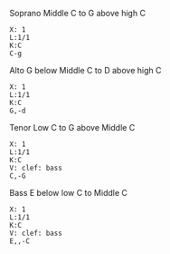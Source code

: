 Soprano Middle C to G above high C
```music-abc
X: 1
L:1/1
K:C
C-g
```
Alto G below Middle C to D above high C
```music-abc
X: 1
L:1/1
K:C
G,-d
```
Tenor Low C to G above Middle C
```music-abc
X: 1
L:1/1
K:C
V: clef: bass
C,-G
```
Bass E below low C to Middle C
```music-abc
X: 1
L:1/1
K:C
V: clef: bass
E,,-C
```